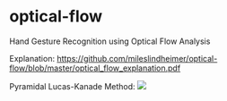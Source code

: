 # optical-flow
Hand Gesture Recognition using Optical Flow Analysis

Explanation:
https://github.com/mileslindheimer/optical-flow/blob/master/optical_flow_explanation.pdf

Pyramidal Lucas-Kanade Method:
<img src="http://cdn.iopscience.com/images/0957-0233/24/5/055602/Full/mst449341f3_online.jpg" />
